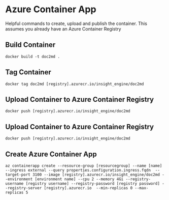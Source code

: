 # Azure Container App 

Helpful commands to create, upload and publish the container. This assumes you already have an Azure Container Registry

## Build Container

```code
docker build -t doc2md .
```
## Tag Container
```code
docker tag doc2md [registry].azurecr.io/insight_engine/doc2md
```
## Upload Container to Azure Container Registry
```code
docker push [registry].azurecr.io/insight_engine/doc2md
```
## Upload Container to Azure Container Registry
```code
docker push [registry].azurecr.io/insight_engine/doc2md
```
## Create Azure Container App
```code
az containerapp create --resource-group [resourcegroup] --name [name] --ingress external --query properties.configuration.ingress.fqdn  --target-port 3100 --image [registry].azurecr.io/insight_engine/doc2md --environment [environment name] --cpu 2 --memory 4Gi --registry-username [registry username] --registry-password [registry password] --registry-server [registry].azurecr.io  --min-replicas 0 --max-replicas 5
```                       

